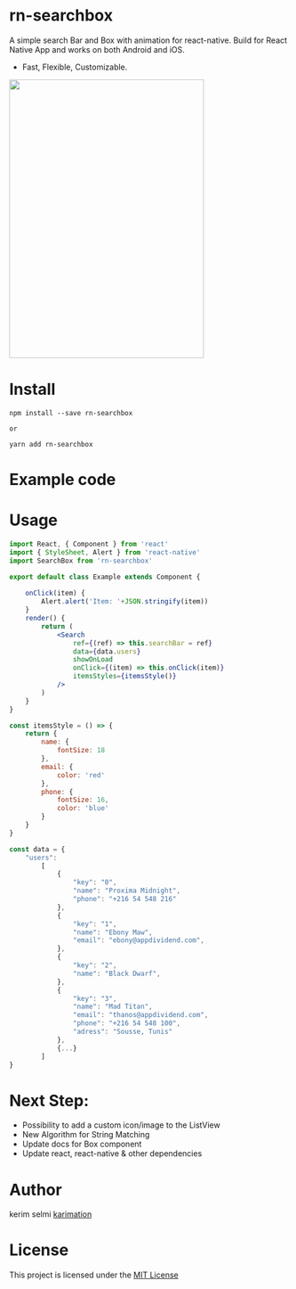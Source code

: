 
# rn-searchbox

A simple search Bar and Box with animation for react-native.
Build for React Native App and works on both Android and iOS.
* Fast, Flexible, Customizable.

<img src="screenshots/test.gif" height= "500" width="350" align="center">

# Install

```
npm install --save rn-searchbox

or

yarn add rn-searchbox

```

# Example code

# Usage

```jsx
import React, { Component } from 'react' 
import { StyleSheet, Alert } from 'react-native' 
import SearchBox from 'rn-searchbox' 

export default class Example extends Component {
    
    onClick(item) {
        Alert.alert('Item: '+JSON.stringify(item)) 
    }
    render() {
        return (
            <Search
                ref={(ref) => this.searchBar = ref}
                data={data.users}
                showOnLoad
                onClick={(item) => this.onClick(item)}
                itemsStyles={itemsStyle()}
            />
        ) 
    }
}

const itemsStyle = () => {
    return {
        name: {
            fontSize: 18
        },
        email: {
            color: 'red'
        },
        phone: {
            fontSize: 16,
            color: 'blue'
        }
    }
}

const data = {
    "users":
        [
            {
                "key": "0",
                "name": "Proxima Midnight",
                "phone": "+216 54 548 216"
            },
            {
                "key": "1",
                "name": "Ebony Maw",
                "email": "ebony@appdividend.com",
            },
            {
                "key": "2",
                "name": "Black Dwarf",
            },
            {
                "key": "3",
                "name": "Mad Titan",
                "email": "thanos@appdividend.com",
                "phone": "+216 54 548 100",
                "adress": "Sousse, Tunis"
            },
            {...}
        ]
}


```



# Next Step:

*  Possibility to add a custom icon/image to the ListView
*  New Algorithm for String Matching
*  Update docs for Box component
*  Update react, react-native & other dependencies


# Author

kerim selmi <a href="http://www.karimation.com">karimation</a>

# License

This project is licensed under the  <a href="LICENSE">MIT License</a>
